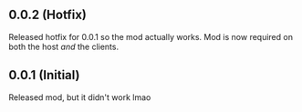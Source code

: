 ## 0.0.2 (Hotfix)
Released hotfix for 0.0.1 so the mod actually works. Mod is now required on both the host *and* the clients.
## 0.0.1 (Initial)
Released mod, but it didn't work lmao